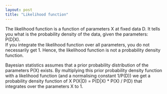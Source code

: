 ```yaml
---
layout: post
title: "Likelihood function"
---
```

The likelihood function is a function of parameters X at fixed data D. It tells you what is the probability density of the data, given the parameters: P(D|X).  
If you integrate the likelihood function over all parameters, you do not necessarily get 1. Hence, the likelihood function is not a probability density function.

Bayesian statistics assumes that a prior probability distribution of the parameters P(X) exists. By multiplying this prior probability density function with a likelihood function (and a normalising constant 1/P(D)) we get a probability density function of X
    P(X|D) = P(D|X) * P(X) / P(D)
that integrates over the parameters X to 1.
